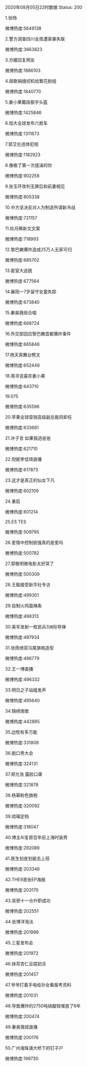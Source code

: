 2020年08月05日22时数据
Status: 200

1.张旸

微博热度:5649138

2.警方调查四川女孩遭家暴失联

微博热度:3663823

3.方媛回复网友

微博热度:1886103

4.胡歌捐缝纫机给繁花剧组

微博热度:1840770

5.姜小果戴段振宇头盔

微博热度:1425846

6.恒大全球发布六款车

微博热度:1311673

7.郭艾伦违体犯规

微博热度:1182923

8.像极了第一次搓澡的你

微博热度:902258

9.张玉环改判无罪后和前妻相见

微博热度:805338

10.中方坚决反对人为制造所谓新冷战

微博热度:721157

11.玖月晞新文文案

微博热度:718993

12.黎巴嫩爆炸造成25万人无家可归

微博热度:685702

13.密室大逃脱

微博热度:677564

14.襄阳一7岁留守女童失踪

微博热度:673840

15.秦昊薇娅合唱

微博热度:668724

16.外交部回应黎巴嫩首都爆炸事件

微博热度:665846

17.杨天真舞台劈叉

微博热度:652449

18.周寻说喜欢姜小果

微博热度:643710

19.075

微博热度:635596

20.苹果全球营销高级副总裁将卸任

微博热度:633661

21.许子言 如果我选爸爸

微博热度:621710

22.倪妮李佳琦直播

微博热度:617873

23.这才是真正的仙女下凡

微博热度:602109

24.重启

微博热度:601214

25.ES TES

微博热度:509795

26.爱情中控制欲强真的是爱吗

微博热度:500782

27.郭敬明微电影太好哭了

微博热度:500309

28.王毅接受新华社专访

微博热度:499301

29.自制火鸡面辣条

微博热度:498313

30.美军发射一枚民兵3洲际导弹

微博热度:497934

31.张雨绮双马尾旗袍造型

微博热度:496779

32.王一博直播

微博热度:496332

33.明日之子站姐发声

微博热度:495640

34.锦绣南歌

微博热度:442895

35.边牧有多万能

微博热度:331808

36.脱口秀大会

微博热度:324131

37.郑允浩 露脸口罩

微博热度:321878

38.杨幂粉色旗袍

微博热度:320092

39.琉璃定档

微博热度:318047

40.博主AI复原百年前上海时装秀

微博热度:292089

41.医生划皮划艇去上班

微博热度:203346

42.THE9首张EP海报

微博热度:203170

43.吴邪十一仓升职成功

微博热度:202551

44.张博洋淘汰

微博热度:201998

45.三星发布会

微博热度:201972

46.抹茶杏仁豆腐奶冻

微博热度:201457

47.爷爷打着手电给孙女看报考资料

微博热度:201031

48.导致爆炸的2750吨硝酸铵堆放了6年

微博热度:200474

49.秦昊薇娅直播

微博热度:200176

50.广州海珠涌大桥下的钉子户

微博热度:199730

